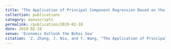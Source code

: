 ```yaml
---
title: "The Application of Principal Component Regression Based on the Standard Model of Subsistence Allowance-Taking Jilin Province as an Example"
collection: publications
category: manuscripts
permalink: /publication/2019-02-18
date: 2019-02-18
venue: 'Economic Outlook the Bohai Sea'
citation: 'Z. Zhang, J. Niu, and Y. Wang, "The Application of Principal Component Regression Based on the Standard Model of Subsistence Allowance-Taking Jilin Province as an Example," Economic Outlook the Bohaisea, pp. 88, 2019, doi: CNKI:SUN:HBHJ.0.2019-02-064.'
---
```


